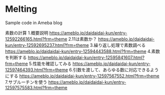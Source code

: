# Melting
Sample code in Ameba blog

素数の計算
1.概要説明
https://ameblo.jp/daidaidai-kun/entry-12592266165.html?frm=theme
2.11は素数か？
https://ameblo.jp/daidaidai-kun/entry-12592695237.html?frm=theme
3.繰り返し処理で素数調べる
https://ameblo.jp/daidaidai-kun/entry-12594443588.html?frm=theme
4.素数を判断する
https://ameblo.jp/daidaidai-kun/entry-12595841607.html?frm=theme
5.性能を確認してみる
https://ameblo.jp/daidaidai-kun/entry-12597464393.html?frm=theme
6.引数を渡して、あらゆる数に対応できるようにする
https://ameblo.jp/daidaidai-kun/entry-12597567552.html?frm=theme
7.サブルーチンを使う
https://ameblo.jp/daidaidai-kun/entry-12597575583.html?frm=theme
